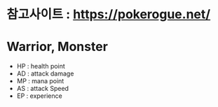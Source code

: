 # 참고사이트 : https://pokerogue.net/

# Warrior, Monster
* HP : health point
* AD : attack damage
* MP : mana point
* AS : attack Speed
* EP : experience